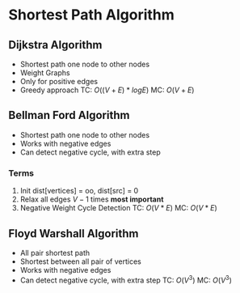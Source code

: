 # Shortest Path Algorithm

## Dijkstra Algorithm
- Shortest path one node to other nodes
- Weight Graphs
- Only for positive edges
- Greedy approach
TC: $O((V + E) * log E)$
MC: $O(V + E)$

## Bellman Ford Algorithm
- Shortest path one node to other nodes
- Works with negative edges
- Can detect negative cycle, with extra step
### Terms
1. Init dist[vertices] = oo, dist[src] = 0
2. Relax all edges $V - 1$ times **most important**
3. Negative Weight Cycle Detection
TC: $O(V * E)$
MC: $O(V * E)$

## Floyd Warshall Algorithm
- All pair shortest path
- Shortest between all pair of vertices
- Works with negative edges
- Can detect negative cycle, with extra step
TC: $O(V ^ 3)$
MC: $O(V ^ 3)$
 
